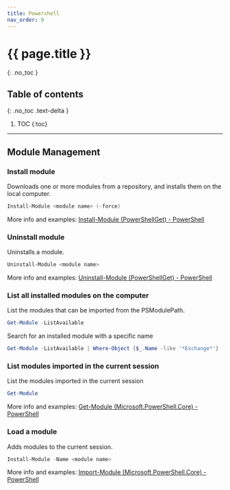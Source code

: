 ```yaml
---
title: Powershell
nav_order: 9
---
```


# {{ page.title }}

{: .no_toc }

## Table of contents

{: .no_toc .text-delta }

1. TOC
{:toc}

---

## Module Management

### Install module

Downloads one or more modules from a repository, and installs them on the local computer.

```powershell
Install-Module <module name> (-force)
```

More info and examples: [Install-Module (PowerShellGet) - PowerShell](https://docs.microsoft.com/en-us/powershell/module/powershellget/install-module?view=powershell-7.2)

### Uninstall module

Uninstalls a module.

```powershell
Uninstall-Module <module name>
```

More info and examples: [Uninstall-Module (PowerShellGet) - PowerShell](https://docs.microsoft.com/en-us/powershell/module/powershellget/uninstall-module?view=powershell-7.2)

### List all installed modules on the computer

List the modules that can be imported from the PSModulePath.

```powershell
Get-Module -ListAvailable
```

Search for an installed module with a specific name

```powershell
Get-Module -ListAvailable | Where-Object {$_.Name -like '*Exchange*'}
```

### List modules imported in the current session

List the modules imported in the current session 

```powershell
Get-Module
```

More info and examples: [Get-Module (Microsoft.PowerShell.Core) - PowerShell](https://docs.microsoft.com/en-us/powershell/module/microsoft.powershell.core/get-module?view=powershell-7.2)

### Load a module

Adds modules to the current session.

```powershell
Install-Module -Name <module name>
```

More info and examples: [Import-Module (Microsoft.PowerShell.Core) - PowerShell](https://docs.microsoft.com/en-us/powershell/module/microsoft.powershell.core/import-module?view=powershell-7.2)
